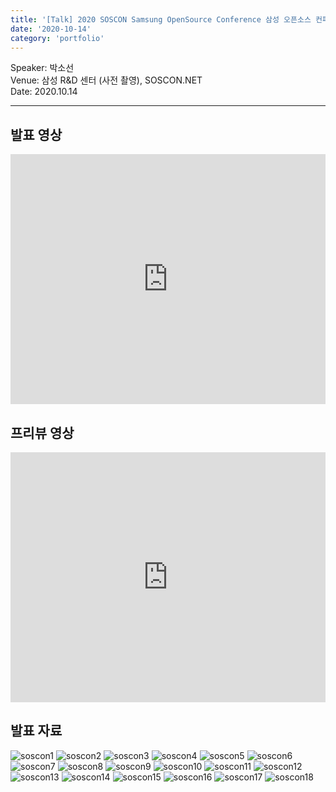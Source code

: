 ```yaml
---
title: '[Talk] 2020 SOSCON Samsung OpenSource Conference 삼성 오픈소스 컨퍼런스 발표'
date: '2020-10-14'
category: 'portfolio'
---
```

<div class="intro">
Speaker: 박소선 <br />
Venue: 삼성 R&D 센터 (사전 촬영), SOSCON.NET <br />
Date: 2020.10.14
</div>

<hr />

## 발표 영상
<iframe width="100%" height="400" src="https://www.youtube.com/embed/iCdtuChPdU4" frameborder="0" allow="accelerometer; autoplay; clipboard-write; encrypted-media; gyroscope; picture-in-picture" allowfullscreen></iframe>

## 프리뷰 영상
<iframe width="100%" height="400" src="https://www.youtube.com/embed/gVuv3_9gXRw" frameborder="0" allow="accelerometer; autoplay; clipboard-write; encrypted-media; gyroscope; picture-in-picture" allowfullscreen></iframe>

## 발표 자료
![soscon1](sosun_soscon_ppt.001.jpeg)
![soscon2](sosun_soscon_ppt.002.jpeg)
![soscon3](sosun_soscon_ppt.003.jpeg)
![soscon4](sosun_soscon_ppt.004.jpeg)
![soscon5](sosun_soscon_ppt.005.jpeg)
![soscon6](sosun_soscon_ppt.006.jpeg)
![soscon7](sosun_soscon_ppt.007.jpeg)
![soscon8](sosun_soscon_ppt.008.jpeg)
![soscon9](sosun_soscon_ppt.009.jpeg)
![soscon10](sosun_soscon_ppt.010.jpeg)
![soscon11](sosun_soscon_ppt.011.jpeg)
![soscon12](sosun_soscon_ppt.012.jpeg)
![soscon13](sosun_soscon_ppt.013.jpeg)
![soscon14](sosun_soscon_ppt.014.jpeg)
![soscon15](sosun_soscon_ppt.015.jpeg)
![soscon16](sosun_soscon_ppt.016.jpeg)
![soscon17](sosun_soscon_ppt.017.jpeg)
![soscon18](sosun_soscon_ppt.018.jpeg)
